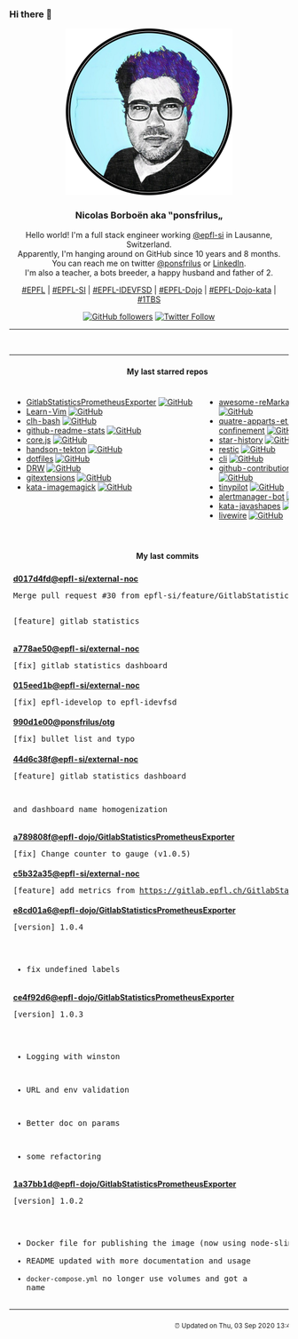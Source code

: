 ### Hi there 👋

<p align="center">
  <!-- use https://avatars3.githubusercontent.com/u/176002?v=4 for your default github picture -->
  <img src="https://raw.githubusercontent.com/ponsfrilus/ponsfrilus/master/img/ponsfrilus.png" title="Nicolas Borboën aka ‟ponsfrilus„" alt="Nicolas Borboën aka ‟ponsfrilus„" />
  <h3 align="center">
    Nicolas Borboën aka ‟ponsfrilus„
  </h3>
  <p align="center">
    Hello world! I'm a full stack engineer working <a href="https://github.com/epfl-si">@epfl-si</a> in Lausanne, Switzerland.
    <br />Apparently, I'm hanging around on GitHub since 10 years and 8 months.
    <br />You can reach me on twitter <a href="https://twitter.com/ponsfrilus">@ponsfrilus</a> or <a href="http://linkedin.com/in/nicolasborboen">LinkedIn</a>.
    <br />I'm also a teacher, a bots breeder, a happy husband and father of 2.
  </p>
  <p align="center">
    <a href="https://www.epfl.ch">#EPFL</a> | 
    <a href="https://github.com/epfl-si/">#EPFL-SI</a> | 
    <a href="https://github.com/epfl-idevfsd">#EPFL-IDEVFSD</a> | 
    <a href="https://github.com/topics/epfl-dojo">#EPFL-Dojo</a> | 
    <a href="https://github.com/topics/epfl-dojo-kata">#EPFL-Dojo-kata</a> | 
    <a href="https://en.wikipedia.org/wiki/Indentation_style#Variant:_1TBS_(OTBS)">#1TBS</a>
  </p>
  <p align="center">
    <a href="https://github.com/ponsfrilus"><img alt="GitHub followers" src="https://img.shields.io/github/followers/ponsfrilus?label=Follow%20me%20on%20github&style=social"></a>
    <a href="https://twitter.com/ponsfrilus"><img alt="Twitter Follow" src="https://img.shields.io/twitter/follow/ponsfrilus?label=follow%20me%20on%20twitter&style=social"></a>
  </p>
  </p><hr><table align="center">
<tr>
<td colspan="2" align="center"><h4>My last starred repos</h4></td>
</tr>
<tr>
<td valign="top">
<ul>
<li>
<a href="https://github.com/epfl-dojo/GitlabStatisticsPrometheusExporter" title="Gitlab Statistics Prometheus Exporter" target="_blank">GitlabStatisticsPrometheusExporter</a>&nbsp;<a href="https://github.com/epfl-dojo/GitlabStatisticsPrometheusExporter" title="Gitlab Statistics Prometheus Exporter" target="_blank"><img src="https://img.shields.io/github/stars/epfl-dojo/GitlabStatisticsPrometheusExporter?style=social" alt="GitHub"></a>
</li>
<li>
<a href="https://github.com/iggredible/Learn-Vim" title="A book for learning the Vim editor the smart way." target="_blank">Learn-Vim</a>&nbsp;<a href="https://github.com/iggredible/Learn-Vim" title="A book for learning the Vim editor the smart way." target="_blank"><img src="https://img.shields.io/github/stars/iggredible/Learn-Vim?style=social" alt="GitHub"></a>
</li>
<li>
<a href="https://github.com/CommandLineHeroes/clh-bash" title="Arcade game to show your Command Line Hero skills!  The game challenges you to enter as many valid commands as you can in 60 seconds!" target="_blank">clh-bash</a>&nbsp;<a href="https://github.com/CommandLineHeroes/clh-bash" title="Arcade game to show your Command Line Hero skills!  The game challenges you to enter as many valid commands as you can in 60 seconds!" target="_blank"><img src="https://img.shields.io/github/stars/CommandLineHeroes/clh-bash?style=social" alt="GitHub"></a>
</li>
<li>
<a href="https://github.com/anuraghazra/github-readme-stats" title=":zap: Dynamically generated stats for your github readmes" target="_blank">github-readme-stats</a>&nbsp;<a href="https://github.com/anuraghazra/github-readme-stats" title=":zap: Dynamically generated stats for your github readmes" target="_blank"><img src="https://img.shields.io/github/stars/anuraghazra/github-readme-stats?style=social" alt="GitHub"></a>
</li>
<li>
<a href="https://github.com/octokit/core.js" title="Extendable client for GitHub's REST & GraphQL APIs" target="_blank">core.js</a>&nbsp;<a href="https://github.com/octokit/core.js" title="Extendable client for GitHub's REST & GraphQL APIs" target="_blank"><img src="https://img.shields.io/github/stars/octokit/core.js?style=social" alt="GitHub"></a>
</li>
<li>
<a href="https://github.com/joellord/handson-tekton" title="null" target="_blank">handson-tekton</a>&nbsp;<a href="https://github.com/joellord/handson-tekton" title="null" target="_blank"><img src="https://img.shields.io/github/stars/joellord/handson-tekton?style=social" alt="GitHub"></a>
</li>
<li>
<a href="https://github.com/williambelle/dotfiles" title="My Ubuntu / macOS dotfiles" target="_blank">dotfiles</a>&nbsp;<a href="https://github.com/williambelle/dotfiles" title="My Ubuntu / macOS dotfiles" target="_blank"><img src="https://img.shields.io/github/stars/williambelle/dotfiles?style=social" alt="GitHub"></a>
</li>
<li>
<a href="https://github.com/DojoRally/DRW" title="null" target="_blank">DRW</a>&nbsp;<a href="https://github.com/DojoRally/DRW" title="null" target="_blank"><img src="https://img.shields.io/github/stars/DojoRally/DRW?style=social" alt="GitHub"></a>
</li>
<li>
<a href="https://github.com/gitextensions/gitextensions" title="Git Extensions is a standalone UI tool for managing git repositories. It also integrates with Windows Explorer and Microsoft Visual Studio (2015/2017/2019)." target="_blank">gitextensions</a>&nbsp;<a href="https://github.com/gitextensions/gitextensions" title="Git Extensions is a standalone UI tool for managing git repositories. It also integrates with Windows Explorer and Microsoft Visual Studio (2015/2017/2019)." target="_blank"><img src="https://img.shields.io/github/stars/gitextensions/gitextensions?style=social" alt="GitHub"></a>
</li>
<li>
<a href="https://github.com/epfl-dojo/kata-imagemagick" title="Introduction to Image Magick" target="_blank">kata-imagemagick</a>&nbsp;<a href="https://github.com/epfl-dojo/kata-imagemagick" title="Introduction to Image Magick" target="_blank"><img src="https://img.shields.io/github/stars/epfl-dojo/kata-imagemagick?style=social" alt="GitHub"></a>
</li>
</ul>
<img width="450" height="1" /></td>
<td valign="top">
<ul>
<li>
<a href="https://github.com/reHackable/awesome-reMarkable" title="A curated list of projects related to the reMarkable tablet" target="_blank">awesome-reMarkable</a>&nbsp;<a href="https://github.com/reHackable/awesome-reMarkable" title="A curated list of projects related to the reMarkable tablet" target="_blank"><img src="https://img.shields.io/github/stars/reHackable/awesome-reMarkable?style=social" alt="GitHub"></a>
</li>
<li>
<a href="https://github.com/IMI-initiative/quatre-apparts-et-un-confinement" title="Repository for the free open-source web-based mobile game "Covidou"" target="_blank">quatre-apparts-et-un-confinement</a>&nbsp;<a href="https://github.com/IMI-initiative/quatre-apparts-et-un-confinement" title="Repository for the free open-source web-based mobile game "Covidou"" target="_blank"><img src="https://img.shields.io/github/stars/IMI-initiative/quatre-apparts-et-un-confinement?style=social" alt="GitHub"></a>
</li>
<li>
<a href="https://github.com/timqian/star-history" title="The missing star history graph of github repos" target="_blank">star-history</a>&nbsp;<a href="https://github.com/timqian/star-history" title="The missing star history graph of github repos" target="_blank"><img src="https://img.shields.io/github/stars/timqian/star-history?style=social" alt="GitHub"></a>
</li>
<li>
<a href="https://github.com/restic/restic" title="Fast, secure, efficient backup program" target="_blank">restic</a>&nbsp;<a href="https://github.com/restic/restic" title="Fast, secure, efficient backup program" target="_blank"><img src="https://img.shields.io/github/stars/restic/restic?style=social" alt="GitHub"></a>
</li>
<li>
<a href="https://github.com/tektoncd/cli" title="A CLI for interacting with Tekton!" target="_blank">cli</a>&nbsp;<a href="https://github.com/tektoncd/cli" title="A CLI for interacting with Tekton!" target="_blank"><img src="https://img.shields.io/github/stars/tektoncd/cli?style=social" alt="GitHub"></a>
</li>
<li>
<a href="https://github.com/sallar/github-contributions-chart" title=":octocat: Generate an image of all your Github contributions" target="_blank">github-contributions-chart</a>&nbsp;<a href="https://github.com/sallar/github-contributions-chart" title=":octocat: Generate an image of all your Github contributions" target="_blank"><img src="https://img.shields.io/github/stars/sallar/github-contributions-chart?style=social" alt="GitHub"></a>
</li>
<li>
<a href="https://github.com/mtlynch/tinypilot" title="Use your Raspberry Pi as a browser-based KVM." target="_blank">tinypilot</a>&nbsp;<a href="https://github.com/mtlynch/tinypilot" title="Use your Raspberry Pi as a browser-based KVM." target="_blank"><img src="https://img.shields.io/github/stars/mtlynch/tinypilot?style=social" alt="GitHub"></a>
</li>
<li>
<a href="https://github.com/metalmatze/alertmanager-bot" title="Bot for Prometheus' Alertmanager" target="_blank">alertmanager-bot</a>&nbsp;<a href="https://github.com/metalmatze/alertmanager-bot" title="Bot for Prometheus' Alertmanager" target="_blank"><img src="https://img.shields.io/github/stars/metalmatze/alertmanager-bot?style=social" alt="GitHub"></a>
</li>
<li>
<a href="https://github.com/TacticsCH/kata-javashapes" title="Recreation of an exam I had" target="_blank">kata-javashapes</a>&nbsp;<a href="https://github.com/TacticsCH/kata-javashapes" title="Recreation of an exam I had" target="_blank"><img src="https://img.shields.io/github/stars/TacticsCH/kata-javashapes?style=social" alt="GitHub"></a>
</li>
<li>
<a href="https://github.com/livewire/livewire" title="A full-stack framework for Laravel that takes the pain out of building dynamic UIs." target="_blank">livewire</a>&nbsp;<a href="https://github.com/livewire/livewire" title="A full-stack framework for Laravel that takes the pain out of building dynamic UIs." target="_blank"><img src="https://img.shields.io/github/stars/livewire/livewire?style=social" alt="GitHub"></a>
</li>
</ul>
<img width="450" height="1" /></td>
</tr>
<tr>
<td colspan="2" align="center"><h4>My last commits</h4></td>
</tr>
<tr>
        <td colspan="2">
          <div><strong><a href="https://api.github.com/repos/epfl-si/external-noc/commits/d017d4fd3f6958fba7b012346c8a6648f03be9cc" title="2020-09-01T17:41:54.000+02:00" target="_blank">d017d4fd</a><a href="https://github.com/epfl-si">@epfl-si</a><a href="https://github.com/epfl-si/external-noc" title="External Network Operations Center for EPFL SI IDEV-FSD">/external-noc</a></strong></div>
          <pre>Merge pull request #30 from epfl-si/feature/GitlabStatistics

[feature] gitlab statistics</pre>
        </td>
        </tr><tr>
        <td colspan="2">
          <div><strong><a href="https://api.github.com/repos/epfl-si/external-noc/commits/a778ae50b7ef1859f2fb4f7dc9890a2cc6c0cff7" title="2020-09-01T17:36:32.000+02:00" target="_blank">a778ae50</a><a href="https://github.com/epfl-si">@epfl-si</a><a href="https://github.com/epfl-si/external-noc" title="External Network Operations Center for EPFL SI IDEV-FSD">/external-noc</a></strong></div>
          <pre>[fix] gitlab statistics dashboard</pre>
        </td>
        </tr><tr>
        <td colspan="2">
          <div><strong><a href="https://api.github.com/repos/epfl-si/external-noc/commits/015eed1b99db5e9e5a0bdca381941279a5aa6e1f" title="2020-09-01T17:36:11.000+02:00" target="_blank">015eed1b</a><a href="https://github.com/epfl-si">@epfl-si</a><a href="https://github.com/epfl-si/external-noc" title="External Network Operations Center for EPFL SI IDEV-FSD">/external-noc</a></strong></div>
          <pre>[fix] epfl-idevelop to epfl-idevfsd</pre>
        </td>
        </tr><tr>
        <td colspan="2">
          <div><strong><a href="https://api.github.com/repos/ponsfrilus/otg/commits/990d1e00bbf3e05984f011b2bf756472e3e0fa80" title="2020-09-01T11:15:49.000+02:00" target="_blank">990d1e00</a><a href="https://github.com/ponsfrilus">@ponsfrilus</a><a href="https://github.com/ponsfrilus/otg" title="One Time Password (project)">/otg</a></strong></div>
          <pre>[fix] bullet list and typo</pre>
        </td>
        </tr><tr>
        <td colspan="2">
          <div><strong><a href="https://api.github.com/repos/epfl-si/external-noc/commits/44d6c38f8f078a79e08cf25c3a76ad7956e170e3" title="2020-09-01T08:38:37.000+02:00" target="_blank">44d6c38f</a><a href="https://github.com/epfl-si">@epfl-si</a><a href="https://github.com/epfl-si/external-noc" title="External Network Operations Center for EPFL SI IDEV-FSD">/external-noc</a></strong></div>
          <pre>[feature] gitlab statistics dashboard

and dashboard name homogenization</pre>
        </td>
        </tr><tr>
        <td colspan="2">
          <div><strong><a href="https://api.github.com/repos/epfl-dojo/GitlabStatisticsPrometheusExporter/commits/a789808ff9487c595303bb771295ad6d61f8067a" title="2020-08-31T18:39:13.000+02:00" target="_blank">a789808f</a><a href="https://github.com/epfl-dojo">@epfl-dojo</a><a href="https://github.com/epfl-dojo/GitlabStatisticsPrometheusExporter" title="Gitlab Statistics Prometheus Exporter">/GitlabStatisticsPrometheusExporter</a></strong></div>
          <pre>[fix] Change counter to gauge (v1.0.5)</pre>
        </td>
        </tr><tr>
        <td colspan="2">
          <div><strong><a href="https://api.github.com/repos/epfl-si/external-noc/commits/c5b32a358eed88e3d122f25d61fff334eb8eb262" title="2020-08-31T17:01:56.000+02:00" target="_blank">c5b32a35</a><a href="https://github.com/epfl-si">@epfl-si</a><a href="https://github.com/epfl-si/external-noc" title="External Network Operations Center for EPFL SI IDEV-FSD">/external-noc</a></strong></div>
          <pre>[feature] add metrics from https://gitlab.epfl.ch/GitlabStatistics</pre>
        </td>
        </tr><tr>
        <td colspan="2">
          <div><strong><a href="https://api.github.com/repos/epfl-dojo/GitlabStatisticsPrometheusExporter/commits/e8cd01a66df828348181075564688f0cae1a7377" title="2020-08-31T16:49:56.000+02:00" target="_blank">e8cd01a6</a><a href="https://github.com/epfl-dojo">@epfl-dojo</a><a href="https://github.com/epfl-dojo/GitlabStatisticsPrometheusExporter" title="Gitlab Statistics Prometheus Exporter">/GitlabStatisticsPrometheusExporter</a></strong></div>
          <pre>[version] 1.0.4

  - fix undefined labels</pre>
        </td>
        </tr><tr>
        <td colspan="2">
          <div><strong><a href="https://api.github.com/repos/epfl-dojo/GitlabStatisticsPrometheusExporter/commits/ce4f92d6bcd469fd50570e4be5816ec9f110f0ca" title="2020-08-31T12:20:35.000+02:00" target="_blank">ce4f92d6</a><a href="https://github.com/epfl-dojo">@epfl-dojo</a><a href="https://github.com/epfl-dojo/GitlabStatisticsPrometheusExporter" title="Gitlab Statistics Prometheus Exporter">/GitlabStatisticsPrometheusExporter</a></strong></div>
          <pre>[version] 1.0.3

* Logging with winston
* URL and env validation
* Better doc on params
* some refactoring</pre>
        </td>
        </tr><tr>
        <td colspan="2">
          <div><strong><a href="https://api.github.com/repos/epfl-dojo/GitlabStatisticsPrometheusExporter/commits/1a37bb1d3f0badc901f17b6e7c0a17edbcf2179d" title="2020-08-28T19:14:14.000+02:00" target="_blank">1a37bb1d</a><a href="https://github.com/epfl-dojo">@epfl-dojo</a><a href="https://github.com/epfl-dojo/GitlabStatisticsPrometheusExporter" title="Gitlab Statistics Prometheus Exporter">/GitlabStatisticsPrometheusExporter</a></strong></div>
          <pre>[version] 1.0.2

  - Docker file for publishing the image (now using node-slim)
  - README updated with more documentation and usage
  - `docker-compose.yml` no longer use volumes and got a name</pre>
        </td>
        </tr><tfoot>
<tr>
<td colspan="2" align="right">
<img width="900" height="1" />
<small>⏰ Updated on Thu, 03 Sep 2020 13:41:30 GMT</small>
</td>
</tr>
</tfoot>
<br />
</table>
